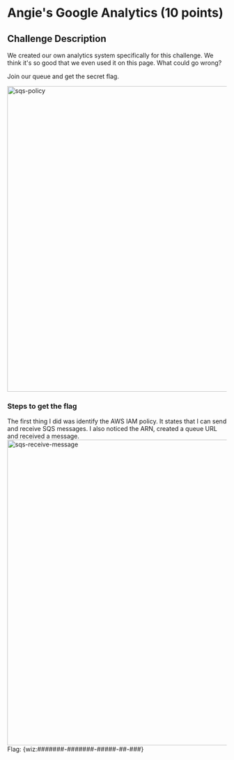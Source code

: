 <h1>Angie's Google Analytics (10 points)</h1>

<h2>Challenge Description</h2>
<p>We created our own analytics system specifically for this challenge. We think it's so good that we even used it on this page. What could go wrong?

Join our queue and get the secret flag.</p>

<img  width="700" alt="sqs-policy" src="#">

<h3>Steps to get the flag</h3>
<p>The first thing I did was identify the AWS IAM policy. It states that I can send and receive SQS messages. I also noticed the ARN, created a queue URL and received a message.
<img  width="700" alt="sqs-receive-message" src="#"
<p>Flag: {wiz:#######-#######-#####-##-###} </p>
